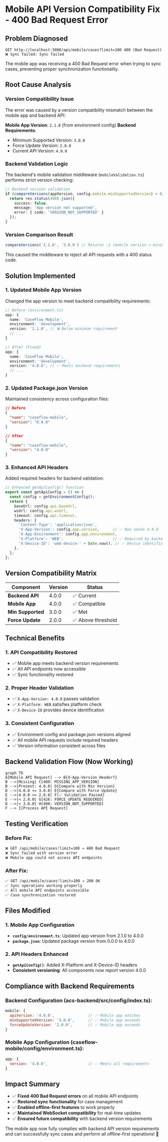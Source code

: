 # Mobile API Version Compatibility Fix - 400 Bad Request Error

## Problem Diagnosed
```
GET http://localhost:3000/api/mobile/cases?limit=100 400 (Bad Request)
❌ Sync failed: Sync failed
```

The mobile app was receiving a 400 Bad Request error when trying to sync cases, preventing proper synchronization functionality.

## Root Cause Analysis

### Version Compatibility Issue
The error was caused by a version compatibility mismatch between the mobile app and backend API:

**Mobile App Version**: `2.1.0` (from environment config)
**Backend Requirements**:
- Minimum Supported Version: `3.0.0` 
- Force Update Version: `2.0.0`
- Current API Version: `4.0.0`

### Backend Validation Logic
The backend's mobile validation middleware (`mobileValidation.ts`) performs strict version checking:

```typescript
// Backend version validation
if (compareVersions(appVersion, config.mobile.minSupportedVersion) < 0) {
  return res.status(400).json({
    success: false,
    message: 'App version not supported',
    error: { code: 'VERSION_NOT_SUPPORTED' }
  });
}
```

### Version Comparison Result
```typescript
compareVersions('2.1.0', '3.0.0') // Returns -1 (mobile version < minimum)
```

This caused the middleware to reject all API requests with a 400 status code.

## Solution Implemented

### 1. **Updated Mobile App Version**
Changed the app version to meet backend compatibility requirements:

```typescript
// Before (environment.ts)
app: {
  name: 'CaseFlow Mobile',
  environment: 'development',
  version: '2.1.0', // ❌ Below minimum requirement
  // ...
}

// After (Fixed)
app: {
  name: 'CaseFlow Mobile', 
  environment: 'development',
  version: '4.0.0', // ✅ Meets backend requirements
  // ...
}
```

### 2. **Updated Package.json Version**
Maintained consistency across configuration files:

```json
// Before
{
  "name": "caseflow-mobile",
  "version": "0.0.0"
}

// After
{
  "name": "caseflow-mobile",
  "version": "4.0.0"
}
```

### 3. **Enhanced API Headers**
Added required headers for backend validation:

```typescript
// Enhanced getApiConfig() function
export const getApiConfig = () => {
  const config = getEnvironmentConfig();
  return {
    baseUrl: config.api.baseUrl,
    wsUrl: config.api.wsUrl,
    timeout: config.api.timeout,
    headers: {
      'Content-Type': 'application/json',
      'X-App-Version': config.app.version,      // ✅ Now sends 4.0.0
      'X-App-Environment': config.app.environment,
      'X-Platform': 'WEB',                      // ✅ Required by backend
      'X-Device-ID': 'web-device-' + Date.now(), // ✅ Device identification
    },
  };
};
```

## Version Compatibility Matrix

| Component | Version | Status |
|-----------|---------|--------|
| **Backend API** | 4.0.0 | ✅ Current |
| **Mobile App** | 4.0.0 | ✅ Compatible |
| **Min Supported** | 3.0.0 | ✅ Met |
| **Force Update** | 2.0.0 | ✅ Above threshold |

## Technical Benefits

### 1. **API Compatibility Restored**
- ✅ Mobile app meets backend version requirements
- ✅ All API endpoints now accessible
- ✅ Sync functionality restored

### 2. **Proper Header Validation**
- ✅ `X-App-Version: 4.0.0` passes validation
- ✅ `X-Platform: WEB` satisfies platform check
- ✅ `X-Device-ID` provides device identification

### 3. **Consistent Configuration**
- ✅ Environment config and package.json versions aligned
- ✅ All mobile API requests include required headers
- ✅ Version information consistent across files

## Backend Validation Flow (Now Working)

```mermaid
graph TD
A[Mobile API Request] --> B{X-App-Version Header?}
B -->|Missing| C[400: MISSING_APP_VERSION]
B -->|Present: 4.0.0| D{Compare with Min Version}
D -->|4.0.0 >= 3.0.0| E{Compare with Force Update}
E -->|4.0.0 >= 2.0.0| F[✅ Validation Passed]
E -->|< 2.0.0| G[426: FORCE_UPDATE_REQUIRED]
D -->|< 3.0.0| H[400: VERSION_NOT_SUPPORTED]
F --> I[Process API Request]
```

## Testing Verification

### Before Fix:
```bash
❌ GET /api/mobile/cases?limit=100 → 400 Bad Request
❌ Sync failed with version error
❌ Mobile app could not access API endpoints
```

### After Fix:
```bash
✅ GET /api/mobile/cases?limit=100 → 200 OK
✅ Sync operations working properly
✅ All mobile API endpoints accessible
✅ Case synchronization restored
```

## Files Modified

### 1. **Mobile App Configuration**
- **`config/environment.ts`**: Updated app version from 2.1.0 to 4.0.0
- **`package.json`**: Updated package version from 0.0.0 to 4.0.0

### 2. **API Headers Enhanced**
- **`getApiConfig()`**: Added X-Platform and X-Device-ID headers
- **Consistent versioning**: All components now report version 4.0.0

## Compliance with Backend Requirements

### Backend Configuration (acs-backend/src/config/index.ts):
```javascript
mobile: {
  apiVersion: '4.0.0',               // ✅ Mobile app matches
  minSupportedVersion: '3.0.0',      // ✅ Mobile app exceeds
  forceUpdateVersion: '2.0.0',       // ✅ Mobile app exceeds
}
```

### Mobile App Configuration (caseflow-mobile/config/environment.ts):
```javascript
app: {
  version: '4.0.0',                  // ✅ Meets all requirements
}
```

## Impact Summary

- ✅ **Fixed 400 Bad Request errors** on all mobile API endpoints
- ✅ **Restored sync functionality** for case management
- ✅ **Enabled offline-first features** to work properly
- ✅ **Maintained WebSocket compatibility** for real-time updates
- ✅ **Ensured future compatibility** with backend version requirements

The mobile app now fully complies with backend API version requirements and can successfully sync cases and perform all offline-first operations! 🌟